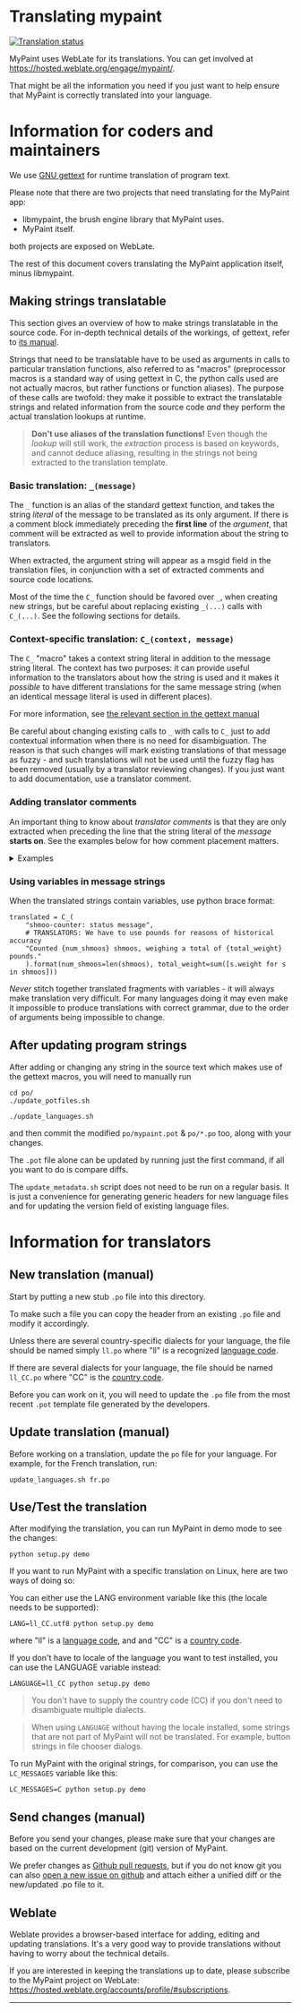 # Translating mypaint

[![Translation status](https://hosted.weblate.org/widgets/mypaint/-/svg-badge.svg)](https://hosted.weblate.org/engage/mypaint/?utm_source=widget)

MyPaint uses WebLate for its translations.
You can get involved at <https://hosted.weblate.org/engage/mypaint/>.

That might be all the information you need
if you just want to help ensure that MyPaint
is correctly translated into your language.

# Information for coders and maintainers

We use [GNU gettext][gettext] for runtime translation of program text.

Please note that there are two projects that need translating for the
MyPaint app:

* libmypaint, the brush engine library that MyPaint uses.
* MyPaint itself.

both projects are exposed on WebLate.

The rest of this document covers translating
the MyPaint application itself, minus libmypaint.

## Making strings translatable

This section gives an overview of how to make strings translatable
in the source code. For in-depth technical details of the workings,
of gettext, refer to [its manual][gettext].

Strings that need to be translatable have to be used as arguments in calls
to particular translation functions, also referred to as "macros"
(preprocessor macros is a standard way of using gettext in C, the python calls
used are not actually macros, but rather functions or function aliases).
The purpose of these calls are twofold: they make it possible to extract the
translatable strings and related information from the source code _and_ they
perform the actual translation lookups at runtime.

> **Don't use aliases of the translation functions!**
> Even though the _lookup_ will still work, the _extraction_
> process is based on keywords, and cannot deduce aliasing, resulting
> in the strings not being extracted to the translation template.

### Basic translation: `_(message)`

The `_` function is an alias of the standard gettext function, and takes
the string _literal_ of the message to be translated as its only argument.
If there is a comment block immediately preceding the **first line**
of the _argument_, that comment will be extracted as well to provide
information about the string to translators.

When extracted, the argument string will appear as a msgid field in the translation
files, in conjunction with a set of extracted comments and source code locations.

Most of the time the `C_` function should be favored over `_`, when creating new strings,
but be careful about replacing existing `_(...)` calls with `C_(...)`.
See the following sections for details.

### Context-specific translation: `C_(context, message)`

The `C_` "macro" takes a context string literal in addition to the message
string literal. The context has two purposes: it can provide useful
information to the translators about how the string is used and it makes
it _possible_ to have different translations for the same message string
(when an identical message literal is used in different places).

For more information, see [the relevant section in the gettext manual][gettext_ctx]

Be careful about changing existing calls to `_` with calls to `C_`
just to add contextual information when there is no need for disambiguation.
The reason is that such changes will mark existing translations of that message
as fuzzy - and such translations will not be used until the fuzzy flag has been
removed (usually by a translator reviewing changes).
If you just want to add documentation, use a translator comment.

### Adding translator comments

An important thing to know about _translator comments_ is that they are only
extracted when preceding the line that the string literal of the _message_
**starts on**. See the examples below for how comment placement matters.

<details>
<summary>Examples</summary>

```
# This comment will be extracted
translated = _("my message")

# This comment will be extracted too
translated = C_("context of my message", "my message")

# Both of these comment lines will
# be extracted; they form a block.
translated = C_("context of my message", "my message")

# This comment will NOT be extracted!
translated = _(
    "this message is really long, and has been placed on its very own line"
)

translated = _(
    # But this comment WILL be extracted
    "this message is really long, and has been placed on its very own line"
)

translated = C_(
    # This comment precedes the CONTEXT line and will NOT be extracted!
    "context of my message",
    "my message"
)

translated = C_(
    "context of my message",
    # This comment precedes the MESSAGE line and WILL be extracted
    "my message"
)

```
</details>

### Using variables in message strings

When the translated strings contain variables, use python brace format:
```
translated = C_(
    "shmoo-counter: status message",
	# TRANSLATORS: We have to use pounds for reasons of historical accuracy
	"Counted {num_shmoos} shmoos, weighing a total of {total_weight} pounds."
	).format(num_shmoos=len(shmoos), total_weight=sum([s.weight for s in shmoos]))
```

_Never_ stitch together translated fragments with variables - it will always
make translation very difficult. For many languages doing it  may even make it
impossible to produce translations with correct grammar, due to the order of
arguments being impossible to change.

## After updating program strings

After adding or changing any string in the source text which
makes use of the gettext macros, you will need to manually run

    cd po/
    ./update_potfiles.sh

    ./update_languages.sh

and then commit the modified `po/mypaint.pot` & `po/*.po` too,
along with your changes.

The `.pot` file alone can be updated by running
just the first command,
if all you want to do is compare diffs.

The `update_metadata.sh` script does not need to be run on a regular basis.
It is just a convenience for generating generic headers for new language files
and for updating the version field of existing language files.

# Information for translators

## New translation (manual)

Start by putting a new stub `.po` file into this directory.

To make such a file you can
copy the header from an existing `.po` file
and modify it accordingly.

Unless there are several country-specific dialects for your language,
the file should be named simply `ll.po`
where "ll" is a recognized [language code][ll].

If there are several dialects for your language,
the file should be named `ll_CC.po`
where "CC" is the [country code][CC].

Before you can work on it,
you will need to update the `.po` file
from the most recent `.pot` template file
generated by the developers.

## Update translation (manual)

Before working on a translation,
update the `po` file for your language.
For example, for the French translation, run:

    update_languages.sh fr.po

## Use/Test the translation

After modifying the translation,
you can run MyPaint in demo mode to see the changes:

    python setup.py demo

If you want to run MyPaint with a specific translation on Linux,
here are two ways of doing so:

You can either use the LANG environment variable
like this (the locale needs to be supported):

	LANG=ll_CC.utf8 python setup.py demo

where "ll" is a [language code][ll], and and "CC" is a [country code][CC].

If you don't have to locale of the language you want
to test installed, you can use the LANGUAGE variable
instead:

	LANGUAGE=ll_CC python setup.py demo

> You don't have to supply the country code (CC) if you
> don't need to disambiguate multiple dialects.

> When using `LANGUAGE` without having the locale installed,
> some strings that are not part of MyPaint will not be translated.
> For example, button strings in file chooser dialogs.

To run MyPaint with the original strings, for comparison,
you can use the `LC_MESSAGES` variable like this:

    LC_MESSAGES=C python setup.py demo

## Send changes (manual)

Before you send your changes, please make sure that
your changes are based on the
current development (git) version of MyPaint.

We prefer changes as [Github pull requests][PR],
but if you do not know git you can also [open a new issue on github][NEW_ISSUE]
and attach either a unified diff or the new/updated .po file to it.

## Weblate

Weblate provides a browser-based interface for adding, editing
and updating translations. It's a very good way to provide
translations without having to worry about the technical details.

If you are interested in keeping the translations up to date,
please subscribe to the MyPaint project on WebLate:
<https://hosted.weblate.org/accounts/profile/#subscriptions>.

-------------------

[gettext]: http://www.gnu.org/software/hello/manual/gettext/ (Official GNU gettext manual)
[gettext_ctx]: https://www.gnu.org/software/gettext/manual/gettext.html#Contexts (gettext manual section on message contexts)
[ll]: http://www.gnu.org/software/hello/manual/gettext/Usual-Language-Codes.html#Usual-Language-Codes ("ll" options)
[CC]: http://www.gnu.org/software/hello/manual/gettext/Country-Codes.html#Country-Codes ("CC" options)
[PR]: https://help.github.com/articles/using-pull-requests/
[NEW_ISSUE]: https://github.com/mypaint/mypaint/issues/new?title=Manual+translations+for:+LANGUAGE&body=New%2Fupdated+translations+for+%2E%2E%2E
